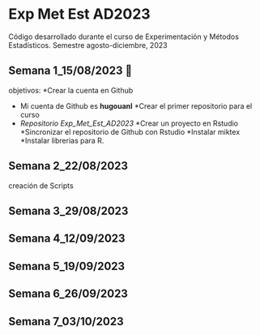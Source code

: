 # Exp Met Est AD2023
Código desarrollado durante el curso de Experimentación y Métodos Estadísticos.
Semestre agosto-diciembre, 2023

## Semana 1_15/08/2023 📆
objetivos:
 *Crear la cuenta en Github 
 * Mi cuenta de Github es **hugouanl**
 *Crear el primer repositorio para el curso
 * _Repositorio Exp_Met_Est_AD2023_
 *Crear un proyecto en Rstudio
 *Sincronizar el repositorio de Github con Rstudio
 *Instalar miktex
 *Instalar librerias para R.

## Semana 2_22/08/2023
creación de Scripts

## Semana 3_29/08/2023

## Semana 4_12/09/2023

## Semana 5_19/09/2023

## Semana 6_26/09/2023

## Semana 7_03/10/2023
